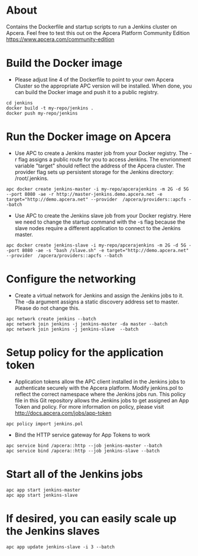 # About

Contains the Dockerfile and startup scripts to run a Jenkins cluster on Apcera. Feel free to test this out on the Apcera Platform Community Edition https://www.apcera.com/community-edition

# Build the Docker image

- Please adjust line 4 of the Dockerfile to point to your own Apcera Cluster so the appropriate APC version will be installed. When done, you can build the Docker image and push it to a public registry.
```
cd jenkins
docker build -t my-repo/jenkins .
docker push my-repo/jenkins
```

# Run the Docker image on Apcera
- Use APC to create a Jenkins master job from your Docker registry. The -r flag assigns a public route for you to access Jenkins. The envrionment variable "target" should reflect the address of the Apcera cluster. The provider flag sets up persistent storage for the Jenkins directory: /root/.jenkins.
```
apc docker create jenkins-master -i my-repo/apcerajenkins -m 2G -d 5G --port 8080 -ae -r http://master-jenkins.demo.apcera.net -e target="http://demo.apcera.net" --provider  /apcera/providers::apcfs --batch
```

- Use APC to create the Jenkins slave job from your Docker registry. Here we need to change the startup command with the -s flag because the slave nodes require a different application to connect to the Jenkins master.
```
apc docker create jenkins-slave -i my-repo/apcerajenkins -m 2G -d 5G --port 8080 -ae -s "bash /slave.sh" -e target="http://demo.apcera.net" --provider  /apcera/providers::apcfs --batch
```

# Configure the networking
- Create a virtual network for Jenkins and assign the Jenkins jobs to it. The -da argument assigns a static discovery address set to master. Please do not change this.
```
apc network create jenkins --batch
apc network join jenkins -j jenkins-master -da master --batch
apc network join jenkins -j jenkins-slave  --batch
```

# Setup policy for the application token
- Application tokens allow the APC client installed in the Jenkins jobs to authenticate securely with the Apcera platform. Modify jenkins.pol to reflect the correct namespace where the Jenkins jobs run. This policy file in this Git repository allows the Jenkins jobs to get assigned an App Token and policy. For more information on policy, please visit http://docs.apcera.com/jobs/app-token
```
apc policy import jenkins.pol
```

- Bind the HTTP service gateway for App Tokens to work
```
apc service bind /apcera::http --job jenkins-master --batch
apc service bind /apcera::http --job jenkins-slave --batch
```

# Start all of the Jenkins jobs
```
apc app start jenkins-master
apc app start jenkins-slave
```

# If desired, you can easily scale up the Jenkins slaves
```
apc app update jenkins-slave -i 3 --batch
```
